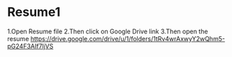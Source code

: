 # Resume1

1.Open Resume file
2.Then click on Google Drive link
3.Then open the resume
https://drive.google.com/drive/u/1/folders/1tRv4wrAxwyY2wQhm5-pG24F3AIf7ljVS
